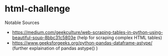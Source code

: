 # html-challenge

Notable Sources
- https://medium.com/geekculture/web-scraping-tables-in-python-using-beautiful-soup-8bbc31c5803e (help for scraping complex HTML tables)
- https://www.geeksforgeeks.org/python-pandas-dataframe-astype/ (further explaination of pandas astype() )